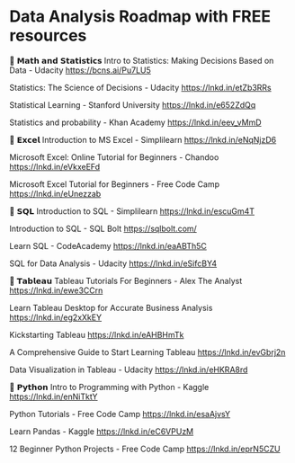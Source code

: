 
# Data Analysis Roadmap with FREE resources

📌 𝗠𝗮𝘁𝗵 𝗮𝗻𝗱 𝗦𝘁𝗮𝘁𝗶𝘀𝘁𝗶𝗰𝘀
Intro to Statistics: Making Decisions Based on Data - Udacity
https://bcns.ai/Pu7LU5

Statistics: The Science of Decisions - Udacity
https://lnkd.in/etZb3RRs

Statistical Learning - Stanford University
https://lnkd.in/e652ZdQq

Statistics and probability - Khan Academy
https://lnkd.in/eev_vMmD

📌 𝗘𝘅𝗰𝗲𝗹
Introduction to MS Excel - Simplilearn
https://lnkd.in/eNqNjzD6

Microsoft Excel: Online Tutorial for Beginners - Chandoo
https://lnkd.in/eVkxeEFd

Microsoft Excel Tutorial for Beginners - Free Code Camp
https://lnkd.in/eUnezzab

📌 𝗦𝗤𝗟
Introduction to SQL - Simplilearn
https://lnkd.in/escuGm4T

Introduction to SQL - SQL Bolt
https://sqlbolt.com/

Learn SQL - CodeAcademy
https://lnkd.in/eaABTh5C

SQL for Data Analysis - Udacity
https://lnkd.in/eSifcBY4

📌 𝗧𝗮𝗯𝗹𝗲𝗮𝘂
Tableau Tutorials For Beginners - Alex The Analyst
https://lnkd.in/ewe3CCrn

Learn Tableau Desktop for Accurate Business Analysis
https://lnkd.in/eg2xXkEY

Kickstarting Tableau
https://lnkd.in/eAHBHmTk

A Comprehensive Guide to Start Learning Tableau
https://lnkd.in/evGbrj2n

Data Visualization in Tableau - Udacity
https://lnkd.in/eHKRA8rd

📌 𝗣𝘆𝘁𝗵𝗼𝗻
Intro to Programming with Python - Kaggle
https://lnkd.in/enNiTktY

Python Tutorials - Free Code Camp
https://lnkd.in/esaAjvsY

Learn Pandas - Kaggle
https://lnkd.in/eC6VPUzM

12 Beginner Python Projects - Free Code Camp
https://lnkd.in/eprN5CZU
